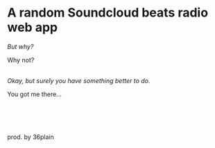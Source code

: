 <h1> A random Soundcloud beats radio web app </h1>

<em> But why? </em>
<p> Why not? </p>
<br>
<em> Okay, but surely you have something better to do. </em>
<p> You got me there... </p>
<br>
<br>
<br>
<br>
prod. by 36plain
